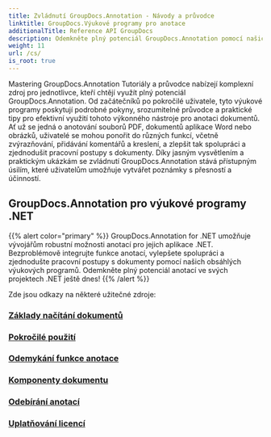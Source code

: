 ```yaml
---
title: Zvládnutí GroupDocs.Annotation - Návody a průvodce
linktitle: GroupDocs.Výukové programy pro anotace
additionalTitle: Reference API GroupDocs
description: Odemkněte plný potenciál GroupDocs.Annotation pomocí našich výukových programů. Vylepšete spolupráci a zefektivněte pracovní postupy pomocí komplexních průvodců a tipů.
weight: 11
url: /cs/
is_root: true
---
```


Mastering GroupDocs.Annotation Tutoriály a průvodce nabízejí komplexní zdroj pro jednotlivce, kteří chtějí využít plný potenciál GroupDocs.Annotation. Od začátečníků po pokročilé uživatele, tyto výukové programy poskytují podrobné pokyny, srozumitelné průvodce a praktické tipy pro efektivní využití tohoto výkonného nástroje pro anotaci dokumentů. Ať už se jedná o anotování souborů PDF, dokumentů aplikace Word nebo obrázků, uživatelé se mohou ponořit do různých funkcí, včetně zvýrazňování, přidávání komentářů a kreslení, a zlepšit tak spolupráci a zjednodušit pracovní postupy s dokumenty. Díky jasným vysvětlením a praktickým ukázkám se zvládnutí GroupDocs.Annotation stává přístupným úsilím, které uživatelům umožňuje vytvářet poznámky s přesností a účinností.

## GroupDocs.Annotation pro výukové programy .NET
{{% alert color="primary" %}}
GroupDocs.Annotation for .NET umožňuje vývojářům robustní možnosti anotací pro jejich aplikace .NET. Bezproblémově integrujte funkce anotací, vylepšete spolupráci a zjednodušte pracovní postupy s dokumenty pomocí našich obsáhlých výukových programů. Odemkněte plný potenciál anotací ve svých projektech .NET ještě dnes!
{{% /alert %}}

Zde jsou odkazy na některé užitečné zdroje:
 
### [Základy načítání dokumentů](./net/document-loading-essentials/)
### [Pokročilé použití](./net/advanced-usage/)
### [Odemykání funkce anotace](./net/unlocking-annotation-power/)
### [Komponenty dokumentu](./net/document-components/)
### [Odebírání anotací](./net/removing-annotations/)
### [Uplatňování licencí](./net/applying-licenses/)


